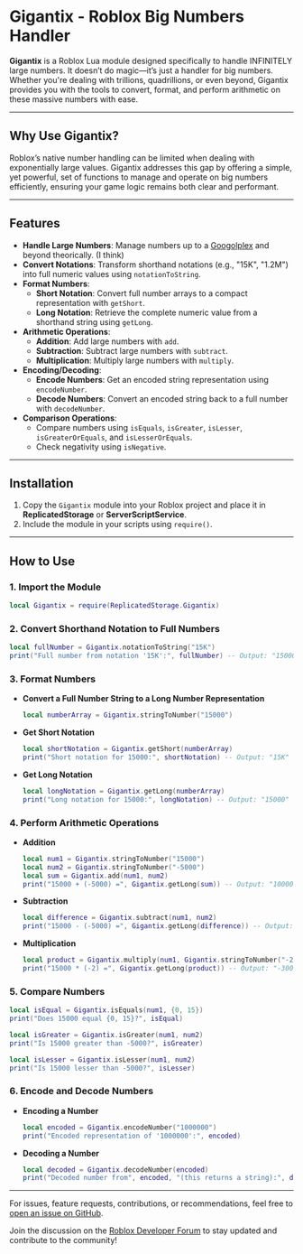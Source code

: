 # Gigantix - Roblox Big Numbers Handler

**Gigantix** is a Roblox Lua module designed specifically to handle INFINITELY large numbers. It doesn’t do magic—it’s just a handler for big numbers. Whether you're dealing with trillions, quadrillions, or even beyond, Gigantix provides you with the tools to convert, format, and perform arithmetic on these massive numbers with ease.

---

## Why Use Gigantix?

Roblox’s native number handling can be limited when dealing with exponentially large values. Gigantix addresses this gap by offering a simple, yet powerful, set of functions to manage and operate on big numbers efficiently, ensuring your game logic remains both clear and performant.

---

## Features
- **Handle Large Numbers**: Manage numbers up to a [Googolplex](https://units.fandom.com/wiki/Prefix_Of_Numbers) and beyond theorically. (I think)
- **Convert Notations**: Transform shorthand notations (e.g., "15K", "1.2M") into full numeric values using `notationToString`.
- **Format Numbers**:
  - **Short Notation**: Convert full number arrays to a compact representation with `getShort`.
  - **Long Notation**: Retrieve the complete numeric value from a shorthand string using `getLong`.
- **Arithmetic Operations**:
  - **Addition**: Add large numbers with `add`.
  - **Subtraction**: Subtract large numbers with `subtract`.
  - **Multiplication**: Multiply large numbers with `multiply`.
- **Encoding/Decoding**:
  - **Encode Numbers**: Get an encoded string representation using `encodeNumber`.
  - **Decode Numbers**: Convert an encoded string back to a full number with `decodeNumber`.
- **Comparison Operations**:
  - Compare numbers using `isEquals`, `isGreater`, `isLesser`, `isGreaterOrEquals`, and `isLesserOrEquals`.
  - Check negativity using `isNegative`.

---

## Installation

1. Copy the `Gigantix` module into your Roblox project and place it in **ReplicatedStorage** or **ServerScriptService**.
2. Include the module in your scripts using `require()`.

---

## How to Use

### 1. Import the Module
```lua
local Gigantix = require(ReplicatedStorage.Gigantix)
```

### 2. Convert Shorthand Notation to Full Numbers
```lua
local fullNumber = Gigantix.notationToString("15K")
print("Full number from notation '15K':", fullNumber) -- Output: "15000"
```

### 3. Format Numbers

- **Convert a Full Number String to a Long Number Representation**
  ```lua
  local numberArray = Gigantix.stringToNumber("15000")
  ```

- **Get Short Notation**
  ```lua
  local shortNotation = Gigantix.getShort(numberArray)
  print("Short notation for 15000:", shortNotation) -- Output: "15K"
  ```

- **Get Long Notation**
  ```lua
  local longNotation = Gigantix.getLong(numberArray)
  print("Long notation for 15000:", longNotation) -- Output: "15000"
  ```

### 4. Perform Arithmetic Operations

- **Addition**
  ```lua
  local num1 = Gigantix.stringToNumber("15000")
  local num2 = Gigantix.stringToNumber("-5000")
  local sum = Gigantix.add(num1, num2)
  print("15000 + (-5000) =", Gigantix.getLong(sum)) -- Output: "10000"
  ```

- **Subtraction**
  ```lua
  local difference = Gigantix.subtract(num1, num2)
  print("15000 - (-5000) =", Gigantix.getLong(difference)) -- Output: "20000"
  ```

- **Multiplication**
  ```lua
  local product = Gigantix.multiply(num1, Gigantix.stringToNumber("-2"))
  print("15000 * (-2) =", Gigantix.getLong(product)) -- Output: "-30000"
  ```

### 5. Compare Numbers
```lua
local isEqual = Gigantix.isEquals(num1, {0, 15})
print("Does 15000 equal {0, 15}?", isEqual)

local isGreater = Gigantix.isGreater(num1, num2)
print("Is 15000 greater than -5000?", isGreater)

local isLesser = Gigantix.isLesser(num1, num2)
print("Is 15000 lesser than -5000?", isLesser)
```

### 6. Encode and Decode Numbers

- **Encoding a Number**
  ```lua
  local encoded = Gigantix.encodeNumber("1000000")
  print("Encoded representation of '1000000':", encoded)
  ```

- **Decoding a Number**
  ```lua
  local decoded = Gigantix.decodeNumber(encoded)
  print("Decoded number from", encoded, "(this returns a string):", decoded)
  ```

---

For issues, feature requests, contributions, or recommendations, feel free to [open an issue on GitHub](https://github.com/DavldMA/Gigantix/issues).

Join the discussion on the [Roblox Developer Forum](devforum.roblox.com/t/gigantix-—-infinite-size-numbers-module/3307153/27) to stay updated and contribute to the community!


